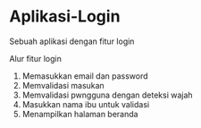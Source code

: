 # Aplikasi-Login
Sebuah aplikasi dengan fitur login

Alur fitur login
1. Memasukkan email dan password
2. Memvalidasi masukan
3. Memvalidasi pwngguna dengan deteksi wajah
4. Masukkan nama ibu untuk validasi
5. Menampilkan halaman beranda
